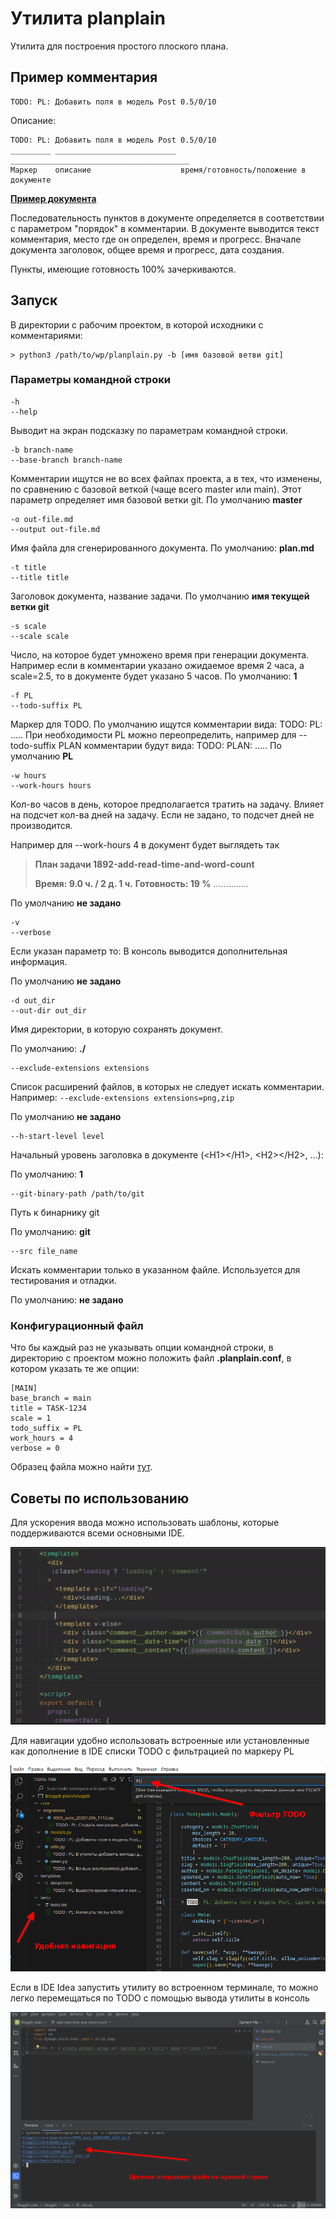 # Утилита planplain

Утилита для построения простого плоского плана.

## Пример комментария

```
TODO: PL: Добавить поля в модель Post 0.5/0/10
```

Описание:

```
TODO: PL: Добавить поля в модель Post 0.5/0/10
_________ ___________________________ ________________________________________
Маркер    описание                    время/готовность/положение в документе
```

__[Пример документа](doc-examples/plan-plain-example.md)__

Последовательность пунктов в документе определяется в соответствии с параметром "порядок" в комментарии. В документе выводится текст комментария, место где он определен, время и прогресс. Вначале документа заголовок, общее время и прогресс, дата создания.

Пункты, имеющие готовность 100% зачеркиваются.

## Запуск

В директории с рабочим проектом, в которой исходники с комментариями:

```
> python3 /path/to/wp/planplain.py -b [имя базовой ветви git]
```

### Параметры командной строки

```
-h
--help
```
Выводит на экран подсказку по параметрам командной строки.


```
-b branch-name
--base-branch branch-name
```

Комментарии ищутся не во всех файлах проекта, а в тех, что изменены, по сравнению с базовой веткой (чаще всего master или main). Этот параметр определяет имя базовой ветки git.
По умолчанию __master__

```
-o out-file.md
--output out-file.md
```

Имя файла для сгенерированного документа.
По умолчанию: __plan.md__

```
-t title
--title title
```

Заголовок документа, название задачи.
По умолчанию __имя текущей ветки git__

```
-s scale
--scale scale
```

Число, на которое будет умножено время при генерации документа. Например если в комментарии указано ожидаемое время 2 часа, а scale=2.5, то в документе будет указано 5 часов.
По умолчанию: __1__

```
-f PL
--todo-suffix PL
```

Маркер для TODO. По умолчанию ищутся комментарии вида: TODO: PL: .....
При необходимости PL можно переопределить, например для --todo-suffix PLAN комментарии будут вида: TODO: PLAN: .....
По умолчанию __PL__


```
-w hours
--work-hours hours
```

Кол-во часов в день, которое предполагается тратить на задачу. Влияет на подсчет кол-ва дней на задачу. Если не задано, то подсчет дней не производится.

Например для --work-hours 4 в документ будет выглядеть так

> __План задачи 1892-add-read-time-and-word-count__
>
> **Время: 9.0 ч. / 2 д. 1 ч.**
> **Готовность: 19 %**
> ..............

По умолчанию __не задано__

```
-v
--verbose
```

Если указан параметр то:
В консоль выводится дополнительная информация.

По умолчанию __не задано__

```
-d out_dir
--out-dir out_dir
```

Имя директории, в которую сохранять документ.

По умолчанию: __./__


```
--exclude-extensions extensions
```

Список расширений файлов, в которых не следует искать комментарии. Например: `--exclude-extensions extensions=png,zip`

По умолчанию __не задано__


```
--h-start-level level
```

Начальный уровень заголовка в документе (\<H1>\</H1>, \<H2>\</H2>, ...):

По умолчанию: __1__


```
--git-binary-path /path/to/git
```

Путь к бинарнику git

По умолчанию: __git__


```
--src file_name
```

Искать комментарии только в указанном файле. Используется для тестирования и отладки.

По умолчанию: __не задано__


### Конфигурационный файл

Что бы каждый раз не указывать опции командной строки, в директорию с проектом можно положить файл __.planplain.conf__, в котором указать те же опции:

```
[MAIN]
base_branch = main
title = TASK-1234
scale = 1
todo_suffix = PL
work_hours = 4
verbose = 0
```

Образец файла можно найти [тут](.plan.conf).

## Советы по использованию

Для ускорения ввода можно использовать шаблоны, которые поддерживаются всеми основными IDE.

![Template](img/plan.gif)

Для навигации удобно использовать встроенные или установленные как дополнение в IDE списки  TODO с фильтрацией по маркеру PL

![TODO](img/todo.png)

Если в IDE Idea запустить утилиту во встроенном терминале, то можно легко перемещаться по TODO с помощью вывода утилиты в консоль

![Terminal](img/terminal.png)
